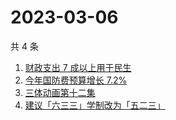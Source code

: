 # 2023-03-06

共 4 条

<!-- BEGIN ZHIHUSEARCH -->
<!-- 最后更新时间 Mon Mar 06 2023 06:12:25 GMT+0800 (China Standard Time) -->
1. [财政支出 7 成以上用于民生](https://www.zhihu.com/search?q=财政支出%207%20成以上用于民生)
1. [今年国防费预算增长 7.2%](https://www.zhihu.com/search?q=今年国防费预算增长%207.2%)
1. [三体动画第十二集](https://www.zhihu.com/search?q=三体动画第十二集)
1. [建议「六三三」学制改为「五二三」](https://www.zhihu.com/search?q=建议「六三三」学制改为「五二三」)
<!-- END ZHIHUSEARCH -->
